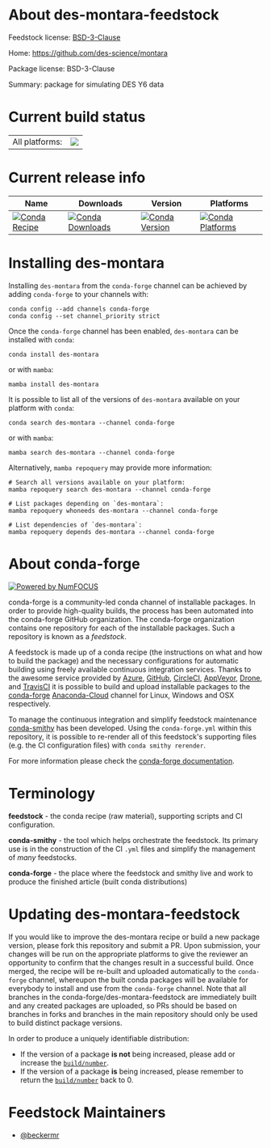 About des-montara-feedstock
===========================

Feedstock license: [BSD-3-Clause](https://github.com/conda-forge/des-montara-feedstock/blob/main/LICENSE.txt)

Home: https://github.com/des-science/montara

Package license: BSD-3-Clause

Summary: package for simulating DES Y6 data

Current build status
====================


<table><tr><td>All platforms:</td>
    <td>
      <a href="https://dev.azure.com/conda-forge/feedstock-builds/_build/latest?definitionId=18724&branchName=main">
        <img src="https://dev.azure.com/conda-forge/feedstock-builds/_apis/build/status/des-montara-feedstock?branchName=main">
      </a>
    </td>
  </tr>
</table>

Current release info
====================

| Name | Downloads | Version | Platforms |
| --- | --- | --- | --- |
| [![Conda Recipe](https://img.shields.io/badge/recipe-des--montara-green.svg)](https://anaconda.org/conda-forge/des-montara) | [![Conda Downloads](https://img.shields.io/conda/dn/conda-forge/des-montara.svg)](https://anaconda.org/conda-forge/des-montara) | [![Conda Version](https://img.shields.io/conda/vn/conda-forge/des-montara.svg)](https://anaconda.org/conda-forge/des-montara) | [![Conda Platforms](https://img.shields.io/conda/pn/conda-forge/des-montara.svg)](https://anaconda.org/conda-forge/des-montara) |

Installing des-montara
======================

Installing `des-montara` from the `conda-forge` channel can be achieved by adding `conda-forge` to your channels with:

```
conda config --add channels conda-forge
conda config --set channel_priority strict
```

Once the `conda-forge` channel has been enabled, `des-montara` can be installed with `conda`:

```
conda install des-montara
```

or with `mamba`:

```
mamba install des-montara
```

It is possible to list all of the versions of `des-montara` available on your platform with `conda`:

```
conda search des-montara --channel conda-forge
```

or with `mamba`:

```
mamba search des-montara --channel conda-forge
```

Alternatively, `mamba repoquery` may provide more information:

```
# Search all versions available on your platform:
mamba repoquery search des-montara --channel conda-forge

# List packages depending on `des-montara`:
mamba repoquery whoneeds des-montara --channel conda-forge

# List dependencies of `des-montara`:
mamba repoquery depends des-montara --channel conda-forge
```


About conda-forge
=================

[![Powered by
NumFOCUS](https://img.shields.io/badge/powered%20by-NumFOCUS-orange.svg?style=flat&colorA=E1523D&colorB=007D8A)](https://numfocus.org)

conda-forge is a community-led conda channel of installable packages.
In order to provide high-quality builds, the process has been automated into the
conda-forge GitHub organization. The conda-forge organization contains one repository
for each of the installable packages. Such a repository is known as a *feedstock*.

A feedstock is made up of a conda recipe (the instructions on what and how to build
the package) and the necessary configurations for automatic building using freely
available continuous integration services. Thanks to the awesome service provided by
[Azure](https://azure.microsoft.com/en-us/services/devops/), [GitHub](https://github.com/),
[CircleCI](https://circleci.com/), [AppVeyor](https://www.appveyor.com/),
[Drone](https://cloud.drone.io/welcome), and [TravisCI](https://travis-ci.com/)
it is possible to build and upload installable packages to the
[conda-forge](https://anaconda.org/conda-forge) [Anaconda-Cloud](https://anaconda.org/)
channel for Linux, Windows and OSX respectively.

To manage the continuous integration and simplify feedstock maintenance
[conda-smithy](https://github.com/conda-forge/conda-smithy) has been developed.
Using the ``conda-forge.yml`` within this repository, it is possible to re-render all of
this feedstock's supporting files (e.g. the CI configuration files) with ``conda smithy rerender``.

For more information please check the [conda-forge documentation](https://conda-forge.org/docs/).

Terminology
===========

**feedstock** - the conda recipe (raw material), supporting scripts and CI configuration.

**conda-smithy** - the tool which helps orchestrate the feedstock.
                   Its primary use is in the construction of the CI ``.yml`` files
                   and simplify the management of *many* feedstocks.

**conda-forge** - the place where the feedstock and smithy live and work to
                  produce the finished article (built conda distributions)


Updating des-montara-feedstock
==============================

If you would like to improve the des-montara recipe or build a new
package version, please fork this repository and submit a PR. Upon submission,
your changes will be run on the appropriate platforms to give the reviewer an
opportunity to confirm that the changes result in a successful build. Once
merged, the recipe will be re-built and uploaded automatically to the
`conda-forge` channel, whereupon the built conda packages will be available for
everybody to install and use from the `conda-forge` channel.
Note that all branches in the conda-forge/des-montara-feedstock are
immediately built and any created packages are uploaded, so PRs should be based
on branches in forks and branches in the main repository should only be used to
build distinct package versions.

In order to produce a uniquely identifiable distribution:
 * If the version of a package **is not** being increased, please add or increase
   the [``build/number``](https://docs.conda.io/projects/conda-build/en/latest/resources/define-metadata.html#build-number-and-string).
 * If the version of a package **is** being increased, please remember to return
   the [``build/number``](https://docs.conda.io/projects/conda-build/en/latest/resources/define-metadata.html#build-number-and-string)
   back to 0.

Feedstock Maintainers
=====================

* [@beckermr](https://github.com/beckermr/)

